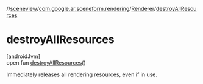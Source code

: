 //[sceneview](../../../index.md)/[com.google.ar.sceneform.rendering](../index.md)/[Renderer](index.md)/[destroyAllResources](destroy-all-resources.md)

# destroyAllResources

[androidJvm]\
open fun [destroyAllResources](destroy-all-resources.md)()

Immediately releases all rendering resources, even if in use.
